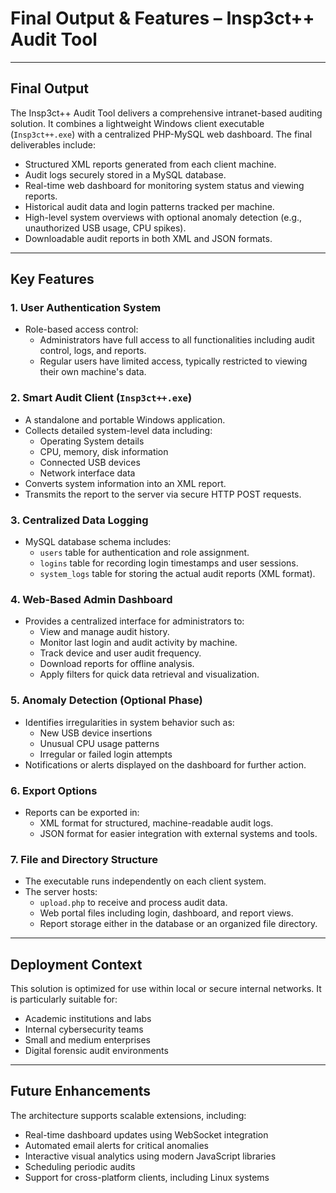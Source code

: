 # Final Output & Features – Insp3ct++ Audit Tool

---

## Final Output

The Insp3ct++ Audit Tool delivers a comprehensive intranet-based auditing solution. It combines a lightweight Windows client executable (`Insp3ct++.exe`) with a centralized PHP-MySQL web dashboard. The final deliverables include:

- Structured XML reports generated from each client machine.
- Audit logs securely stored in a MySQL database.
- Real-time web dashboard for monitoring system status and viewing reports.
- Historical audit data and login patterns tracked per machine.
- High-level system overviews with optional anomaly detection (e.g., unauthorized USB usage, CPU spikes).
- Downloadable audit reports in both XML and JSON formats.

---

## Key Features

### 1. User Authentication System
- Role-based access control:
  - Administrators have full access to all functionalities including audit control, logs, and reports.
  - Regular users have limited access, typically restricted to viewing their own machine's data.

### 2. Smart Audit Client (`Insp3ct++.exe`)
- A standalone and portable Windows application.
- Collects detailed system-level data including:
  - Operating System details
  - CPU, memory, disk information
  - Connected USB devices
  - Network interface data
- Converts system information into an XML report.
- Transmits the report to the server via secure HTTP POST requests.

### 3. Centralized Data Logging
- MySQL database schema includes:
  - `users` table for authentication and role assignment.
  - `logins` table for recording login timestamps and user sessions.
  - `system_logs` table for storing the actual audit reports (XML format).

### 4. Web-Based Admin Dashboard
- Provides a centralized interface for administrators to:
  - View and manage audit history.
  - Monitor last login and audit activity by machine.
  - Track device and user audit frequency.
  - Download reports for offline analysis.
  - Apply filters for quick data retrieval and visualization.

### 5. Anomaly Detection (Optional Phase)
- Identifies irregularities in system behavior such as:
  - New USB device insertions
  - Unusual CPU usage patterns
  - Irregular or failed login attempts
- Notifications or alerts displayed on the dashboard for further action.

### 6. Export Options
- Reports can be exported in:
  - XML format for structured, machine-readable audit logs.
  - JSON format for easier integration with external systems and tools.

### 7. File and Directory Structure
- The executable runs independently on each client system.
- The server hosts:
  - `upload.php` to receive and process audit data.
  - Web portal files including login, dashboard, and report views.
  - Report storage either in the database or an organized file directory.

---

## Deployment Context

This solution is optimized for use within local or secure internal networks. It is particularly suitable for:

- Academic institutions and labs
- Internal cybersecurity teams
- Small and medium enterprises
- Digital forensic audit environments

---

## Future Enhancements

The architecture supports scalable extensions, including:

- Real-time dashboard updates using WebSocket integration
- Automated email alerts for critical anomalies
- Interactive visual analytics using modern JavaScript libraries
- Scheduling periodic audits
- Support for cross-platform clients, including Linux systems
